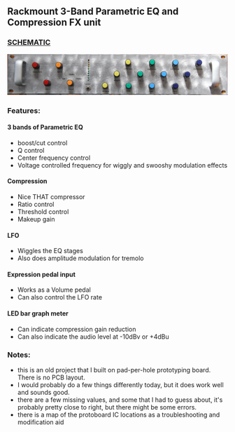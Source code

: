 ## Rackmount 3-Band Parametric EQ and Compression FX unit

### [SCHEMATIC](https://github.com/JordanAceto/wiggly_EQ/blob/main/construction_docs/wiggly_EQ_schematic.pdf)

![front panel](./images/front_panel.JPG)

### Features:
#### 3 bands of Parametric EQ
- boost/cut control
- Q control
- Center frequency control
- Voltage controlled frequency for wiggly and swooshy modulation effects

#### Compression
- Nice THAT compressor
- Ratio control
- Threshold control
- Makeup gain

#### LFO
- Wiggles the EQ stages
- Also does amplitude modulation for tremolo

#### Expression pedal input
- Works as a Volume pedal
- Can also control the LFO rate

#### LED bar graph meter
- Can indicate compression gain reduction
- Can also indicate the audio level at -10dBv or +4dBu

### Notes:
- this is an old project that I built on pad-per-hole prototyping board. There is no PCB layout.
- I would probably do a few things differently today, but it does work well and sounds good.
- there are a few missing values, and some that I had to guess about, it's probably pretty close to right, but there might be some errors.
- there is a map of the protoboard IC locations as a troubleshooting and modification aid
